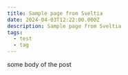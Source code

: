 ```yaml
---
title: Sample page from Sveltia
date: 2024-04-03T12:22:00.000Z
description: Sample page from Sveltia
tags:
  - test
  - tag
---
```

some body of the post
